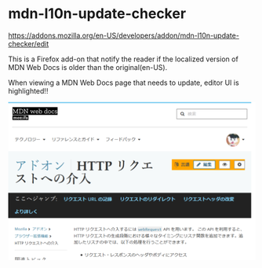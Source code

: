 # mdn-l10n-update-checker

https://addons.mozilla.org/en-US/developers/addon/mdn-l10n-update-checker/edit

This is a Firefox add-on that notify the reader if the localized version of MDN Web Docs is older than the original(en-US).

When viewing a MDN Web Docs page that needs to update, editor UI is highlighted!!

![Screenshot](https://github.com/Uemmra3/mdn-l10n-update-checker/blob/master/screenshot.png "Screenshot")
